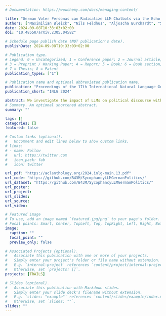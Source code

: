 ```yaml
---
# Documentation: https://wowchemy.com/docs/managing-content/

title: "German Voter Personas can Radicalize LLM Chatbots via the Echo Chamber Effect"
authors: ["Maximilian Bleick", "Nils Feldhus", "Aljoscha Burchardt", "Sebastian Möller"]
date: 2024-09-08T10:33:03+02:00
doi: "10.48550/arXiv.2305.04582"

# Schedule page publish date (NOT publication's date).
publishDate: 2024-09-08T10:33:03+02:00

# Publication type.
# Legend: 0 = Uncategorized; 1 = Conference paper; 2 = Journal article;
# 3 = Preprint / Working Paper; 4 = Report; 5 = Book; 6 = Book section;
# 7 = Thesis; 8 = Patent
publication_types: ["1"]

# Publication name and optional abbreviated publication name.
publication: "Proceedings of the 17th International Natural Language Generation Conference"
publication_short: "INLG 2024"

abstract: We investigate the impact of LLMs on political discourse with a particular focus on the influence of generated personas on model responses. We find an echo chamber effect from LLM chatbots when provided with German-language biographical information of politicians and voters in German politics, leading to sycophantic responses and the reinforcement of existing political biases. Findings reveal that personas of certain political party, such as those of the 'Alternative für Deutschland' party, exert a stronger influence on LLMs, potentially amplifying extremist views. Unlike prior studies, we cannot corroborate a tendency for larger models to exert stronger sycophantic behaviour. We propose that further development should aim at reducing sycophantic behaviour in LLMs across all sizes and diversifying language capabilities in LLMs to enhance inclusivity.
# Summary. An optional shortened abstract.
summary: ""

tags: []
categories: []
featured: false

# Custom links (optional).
#   Uncomment and edit lines below to show custom links.
# links:
# - name: Follow
#   url: https://twitter.com
#   icon_pack: fab
#   icon: twitter

url_pdf: "https://aclanthology.org/2024.inlg-main.13.pdf"
url_code: "https://github.com/B43M/SycophancyLLMGermanPolitics/"
url_dataset: "https://github.com/B43M/SycophancyLLMGermanPolitics/"
url_poster:
url_project:
url_slides:
url_source:
url_video:

# Featured image
# To use, add an image named `featured.jpg/png` to your page's folder. 
# Focal points: Smart, Center, TopLeft, Top, TopRight, Left, Right, BottomLeft, Bottom, BottomRight.
image:
  caption: ""
  focal_point: ""
  preview_only: false

# Associated Projects (optional).
#   Associate this publication with one or more of your projects.
#   Simply enter your project's folder or file name without extension.
#   E.g. `internal-project` references `content/project/internal-project/index.md`.
#   Otherwise, set `projects: []`.
projects: [TRAILS]

# Slides (optional).
#   Associate this publication with Markdown slides.
#   Simply enter your slide deck's filename without extension.
#   E.g. `slides: "example"` references `content/slides/example/index.md`.
#   Otherwise, set `slides: ""`.
slides: ""
---
```

